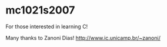 mc1021s2007
===========

For those interested in learning C!

Many thanks to Zanoni Dias!
http://www.ic.unicamp.br/~zanoni/
